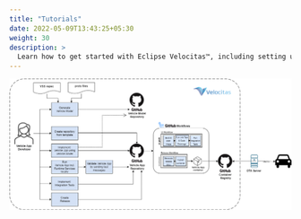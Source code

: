 ```yaml
---
title: "Tutorials"
date: 2022-05-09T13:43:25+05:30
weight: 30
description: >
  Learn how to get started with Eclipse Velocitas™, including setting up the development environment, creating a Vehicle Model as well as developing, testing and deploying a _Vehicle App_.
---
```


![Customer Journey](./userJourney.png)
